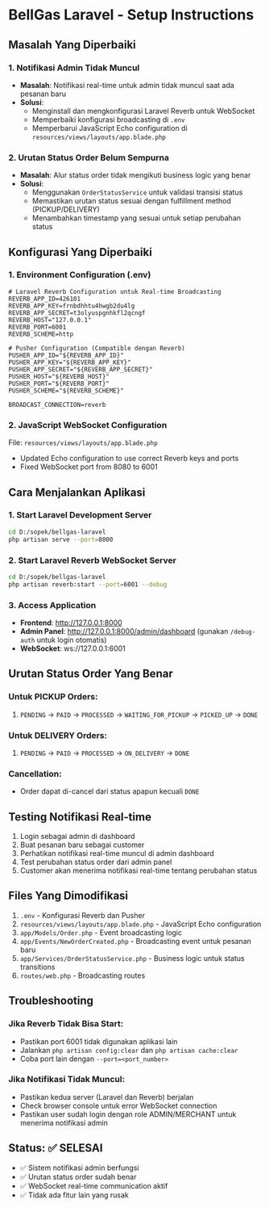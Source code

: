 # BellGas Laravel - Setup Instructions

## Masalah Yang Diperbaiki

### 1. Notifikasi Admin Tidak Muncul
- **Masalah**: Notifikasi real-time untuk admin tidak muncul saat ada pesanan baru
- **Solusi**:
  - Menginstall dan mengkonfigurasi Laravel Reverb untuk WebSocket
  - Memperbaiki konfigurasi broadcasting di `.env`
  - Memperbarui JavaScript Echo configuration di `resources/views/layouts/app.blade.php`

### 2. Urutan Status Order Belum Sempurna
- **Masalah**: Alur status order tidak mengikuti business logic yang benar
- **Solusi**:
  - Menggunakan `OrderStatusService` untuk validasi transisi status
  - Memastikan urutan status sesuai dengan fulfillment method (PICKUP/DELIVERY)
  - Menambahkan timestamp yang sesuai untuk setiap perubahan status

## Konfigurasi Yang Diperbaiki

### 1. Environment Configuration (.env)
```env
# Laravel Reverb Configuration untuk Real-time Broadcasting
REVERB_APP_ID=426101
REVERB_APP_KEY=frnbdhhtu4hwgb2du4lg
REVERB_APP_SECRET=t3olyuspgnhkfl2qcngf
REVERB_HOST="127.0.0.1"
REVERB_PORT=6001
REVERB_SCHEME=http

# Pusher Configuration (Compatible dengan Reverb)
PUSHER_APP_ID="${REVERB_APP_ID}"
PUSHER_APP_KEY="${REVERB_APP_KEY}"
PUSHER_APP_SECRET="${REVERB_APP_SECRET}"
PUSHER_HOST="${REVERB_HOST}"
PUSHER_PORT="${REVERB_PORT}"
PUSHER_SCHEME="${REVERB_SCHEME}"

BROADCAST_CONNECTION=reverb
```

### 2. JavaScript WebSocket Configuration
File: `resources/views/layouts/app.blade.php`
- Updated Echo configuration to use correct Reverb keys and ports
- Fixed WebSocket port from 8080 to 6001

## Cara Menjalankan Aplikasi

### 1. Start Laravel Development Server
```bash
cd D:/sopek/bellgas-laravel
php artisan serve --port=8000
```

### 2. Start Laravel Reverb WebSocket Server
```bash
cd D:/sopek/bellgas-laravel
php artisan reverb:start --port=6001 --debug
```

### 3. Access Application
- **Frontend**: http://127.0.0.1:8000
- **Admin Panel**: http://127.0.0.1:8000/admin/dashboard (gunakan `/debug-auth` untuk login otomatis)
- **WebSocket**: ws://127.0.0.1:6001

## Urutan Status Order Yang Benar

### Untuk PICKUP Orders:
1. `PENDING` → `PAID` → `PROCESSED` → `WAITING_FOR_PICKUP` → `PICKED_UP` → `DONE`

### Untuk DELIVERY Orders:
1. `PENDING` → `PAID` → `PROCESSED` → `ON_DELIVERY` → `DONE`

### Cancellation:
- Order dapat di-cancel dari status apapun kecuali `DONE`

## Testing Notifikasi Real-time

1. Login sebagai admin di dashboard
2. Buat pesanan baru sebagai customer
3. Perhatikan notifikasi real-time muncul di admin dashboard
4. Test perubahan status order dari admin panel
5. Customer akan menerima notifikasi real-time tentang perubahan status

## Files Yang Dimodifikasi

1. `.env` - Konfigurasi Reverb dan Pusher
2. `resources/views/layouts/app.blade.php` - JavaScript Echo configuration
3. `app/Models/Order.php` - Event broadcasting logic
4. `app/Events/NewOrderCreated.php` - Broadcasting event untuk pesanan baru
5. `app/Services/OrderStatusService.php` - Business logic untuk status transitions
6. `routes/web.php` - Broadcasting routes

## Troubleshooting

### Jika Reverb Tidak Bisa Start:
- Pastikan port 6001 tidak digunakan aplikasi lain
- Jalankan `php artisan config:clear` dan `php artisan cache:clear`
- Coba port lain dengan `--port=<port_number>`

### Jika Notifikasi Tidak Muncul:
- Pastikan kedua server (Laravel dan Reverb) berjalan
- Check browser console untuk error WebSocket connection
- Pastikan user sudah login dengan role ADMIN/MERCHANT untuk menerima notifikasi admin

## Status: ✅ SELESAI
- ✅ Sistem notifikasi admin berfungsi
- ✅ Urutan status order sudah benar
- ✅ WebSocket real-time communication aktif
- ✅ Tidak ada fitur lain yang rusak